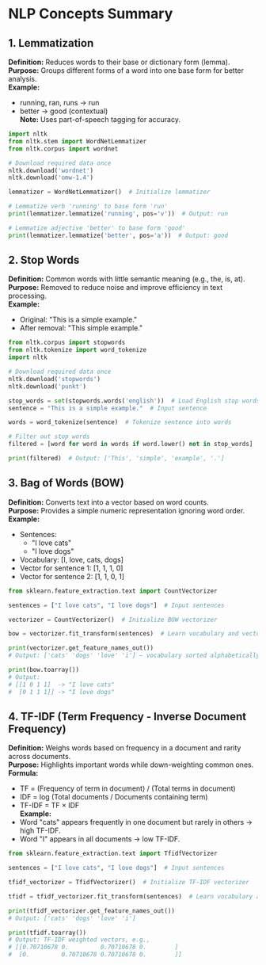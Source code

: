 # NLP Concepts Summary

## 1. Lemmatization
**Definition:** Reduces words to their base or dictionary form (lemma).  
**Purpose:** Groups different forms of a word into one base form for better analysis.  
**Example:**  
- running, ran, runs → run  
- better → good (contextual)  
**Note:** Uses part-of-speech tagging for accuracy.

```python
import nltk
from nltk.stem import WordNetLemmatizer
from nltk.corpus import wordnet

# Download required data once
nltk.download('wordnet')
nltk.download('omw-1.4')

lemmatizer = WordNetLemmatizer()  # Initialize lemmatizer

# Lemmatize verb 'running' to base form 'run'
print(lemmatizer.lemmatize('running', pos='v'))  # Output: run

# Lemmatize adjective 'better' to base form 'good'
print(lemmatizer.lemmatize('better', pos='a'))  # Output: good
```

## 2. Stop Words
**Definition:** Common words with little semantic meaning (e.g., the, is, at).  
**Purpose:** Removed to reduce noise and improve efficiency in text processing.  
**Example:**  
- Original: "This is a simple example."  
- After removal: "This simple example."

```python
from nltk.corpus import stopwords
from nltk.tokenize import word_tokenize
import nltk

# Download required data once
nltk.download('stopwords')
nltk.download('punkt')

stop_words = set(stopwords.words('english'))  # Load English stop words
sentence = "This is a simple example."  # Input sentence

words = word_tokenize(sentence)  # Tokenize sentence into words

# Filter out stop words
filtered = [word for word in words if word.lower() not in stop_words]

print(filtered)  # Output: ['This', 'simple', 'example', '.']
```

## 3. Bag of Words (BOW)
**Definition:** Converts text into a vector based on word counts.  
**Purpose:** Provides a simple numeric representation ignoring word order.  
**Example:**  
- Sentences:  
  - "I love cats"  
  - "I love dogs"  
- Vocabulary: [I, love, cats, dogs]  
- Vector for sentence 1: [1, 1, 1, 0]  
- Vector for sentence 2: [1, 1, 0, 1]

```python
from sklearn.feature_extraction.text import CountVectorizer

sentences = ["I love cats", "I love dogs"]  # Input sentences

vectorizer = CountVectorizer()  # Initialize BOW vectorizer

bow = vectorizer.fit_transform(sentences)  # Learn vocabulary and vectorize sentences

print(vectorizer.get_feature_names_out())  
# Output: ['cats' 'dogs' 'love' 'i'] — vocabulary sorted alphabetically

print(bow.toarray())  
# Output: 
# [[1 0 1 1]  -> "I love cats"
#  [0 1 1 1]] -> "I love dogs"
```

## 4. TF-IDF (Term Frequency - Inverse Document Frequency)
**Definition:** Weighs words based on frequency in a document and rarity across documents.  
**Purpose:** Highlights important words while down-weighting common ones.  
**Formula:**  
- TF = (Frequency of term in document) / (Total terms in document)  
- IDF = log (Total documents / Documents containing term)  
- TF-IDF = TF × IDF  
**Example:**  
- Word "cats" appears frequently in one document but rarely in others → high TF-IDF.  
- Word "I" appears in all documents → low TF-IDF.

```python
from sklearn.feature_extraction.text import TfidfVectorizer

sentences = ["I love cats", "I love dogs"]  # Input sentences

tfidf_vectorizer = TfidfVectorizer()  # Initialize TF-IDF vectorizer

tfidf = tfidf_vectorizer.fit_transform(sentences)  # Learn vocabulary and compute TF-IDF scores

print(tfidf_vectorizer.get_feature_names_out())  
# Output: ['cats' 'dogs' 'love' 'i']

print(tfidf.toarray())  
# Output: TF-IDF weighted vectors, e.g.,
# [[0.70710678 0.         0.70710678 0.        ]
#  [0.         0.70710678 0.70710678 0.        ]]
```